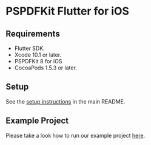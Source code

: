 # PSPDFKit Flutter for iOS

## Requirements

* Flutter SDK.
* Xcode 10.1 or later.
* PSPDFKit 8 for iOS
* CocoaPods 1.5.3 or later.

## Setup

See the [setup instructions](../README.md#ios) in the main README.

## Example Project

Please take a look how to run our example project [here](../example/README.md#running-the-example-project).
